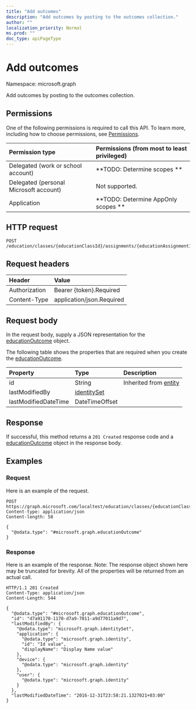 ```yaml
---
title: "Add outcomes"
description: "Add outcomes by posting to the outcomes collection."
author: ""
localization_priority: Normal
ms.prod: ""
doc_type: apiPageType
---
```


# Add outcomes

Namespace: microsoft.graph

Add outcomes by posting to the outcomes collection.

## Permissions
One of the following permissions is required to call this API. To learn more, including how to choose permissions, see [Permissions](/concepts/permissions-reference.md).

|Permission type|Permissions (from most to least privileged)|
|:---|:---|
|Delegated (work or school account)|**TODO: Determine scopes **|
|Delegated (personal Microsoft account)|Not supported.|
|Application|**TODO: Determine AppOnly scopes **|

## HTTP request
<!-- {
  "blockType": "ignored"
}
-->
``` http
POST /education/classes/{educationClassId}/assignments/{educationAssignmentId}/submissions/{educationSubmissionId}/outcomes/$ref
```

## Request headers
|Header|Value|
|:---|:---|
|Authorization|Bearer {token}.Required|
|Content-Type|application/json.Required|

## Request body
In the request body, supply a JSON representation for the [educationOutcome](../resources/educationoutcome.md) object.

The following table shows the properties that are required when you create the [educationOutcome](../resources/educationoutcome.md).

|Property|Type|Description|
|:---|:---|:---|
|id|String| Inherited from [entity](../resources/entity.md)|
|lastModifiedBy|[identitySet](../resources/identityset.md)||
|lastModifiedDateTime|DateTimeOffset||



## Response
If successful, this method returns a `201 Created` response code and a [educationOutcome](../resources/educationoutcome.md) object in the response body.

## Examples

### Request
Here is an example of the request.
<!-- {
  "blockType": "request",
  "name": "create_educationoutcome_from_"
}
-->
``` http
POST https://graph.microsoft.com/localtest/education/classes/{educationClassId}/assignments/{educationAssignmentId}/submissions/{educationSubmissionId}/outcomes
Content-type: application/json
Content-length: 58

{
  "@odata.type": "#microsoft.graph.educationOutcome"
}
```

### Response
Here is an example of the response. Note: The response object shown here may be truncated for brevity. All of the properties will be returned from an actual call.
<!-- {
  "blockType": "response",
  "truncated": true,
  "@odata.type": "microsoft.graph.educationoutcome"
}
-->
``` http
HTTP/1.1 201 Created
Content-Type: application/json
Content-Length: 544

{
  "@odata.type": "#microsoft.graph.educationOutcome",
  "id": "d7a91170-1170-d7a9-7011-a9d77011a9d7",
  "lastModifiedBy": {
    "@odata.type": "microsoft.graph.identitySet",
    "application": {
      "@odata.type": "microsoft.graph.identity",
      "id": "Id value",
      "displayName": "Display Name value"
    },
    "device": {
      "@odata.type": "microsoft.graph.identity"
    },
    "user": {
      "@odata.type": "microsoft.graph.identity"
    }
  },
  "lastModifiedDateTime": "2016-12-31T23:58:21.1327021+03:00"
}
```


